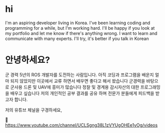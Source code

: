 # hi

I'm an aspiring developer living in Korea. I've been learning
coding and programming for a while, but I'm working hard. I'll be happy 
if you look at my portfolio and let me know if there's anything wrong.
I want to learn and communicate with many experts. I'll try, it's better if you talk in Korean

# 안녕하세요? 

군 경력 5년의 ROS 개발자를 도전하는 사람입니다.
아직 코딩과 프로그램을 배운지 얼마 되지 않았지만 이곳에서 교류 하면서 배우면 좋다고 해서 왔습니다
군경력을 바탕으로 군사용 드론 및 UAV에 흥미가 많습니다 정찰 및 경계용 감시자산의 대한 프로그래밍을 배우고 싶습니다
저의 개인적인 공부 결과를 공유 하며 전문가 분들에게 피드백을 받고자 합니다.

저의 유튜브 체널을 구경하세요, 

:link: https://www.youtube.com/channel/UCLSgng38L1zVYUgOHEe1yOg/videos 
